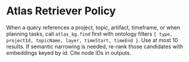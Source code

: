 # Atlas Retriever Policy

When a query references a project, topic, artifact, timeframe, or when planning tasks, call `atlas_kg.find` first with ontology filters `{ type, projectId, topicName, layer, timeStart, timeEnd }`. Use at most 10 results. If semantic narrowing is needed, re-rank those candidates with embeddings keyed by id. Cite node IDs in outputs.
